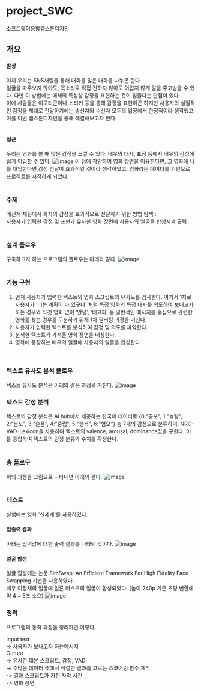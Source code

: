 # project_SWC
소프트웨어융합캡스톤디자인


## 개요
#### 발상
이제 우리는 SNS채팅을 통해 대화를 많은 대화를 나누곤 한다.  
얼굴을 마주보지 않아도, 목소리로 직접 전하지 않아도 어렵지 않게 말을 주고받을 수 있다. 다만 이 방법에는 매체의 특성상 감정을 표현하는 것이 힘들다는 단점이 있다.  
이에 사람들은 이모티콘이나 스티커 등을 통해 감정을 표현하곤 하지만 사용자의 실질적인 감정을 제대로 전달하기에는 송신자와 수신자 모두의 입장에서 한정적이라 생각했고, 이를 이번 캡스톤디자인을 통해 해결해보고자 한다.  
<br/>
#### 접근
우리는 영화를 볼 때 많은 감정을 느낄 수 있다. 배우의 대사, 표정 등에서 배우의 감정에 쉽게 이입할 수 있다.
![image](https://github.com/changbeomHa/project_SWC/assets/30552933/0b4612cf-6a34-423c-9618-218c4abd9360)
이 점에 착안하여 영화 장면을 이용한다면, 그 영화에 나를 대입한다면 감정 전달이 효과적일 것이라 생각하였고, 영화라는 데이터를 기반으로 프로젝트를 시작하게 되었다.  
<br/>
### 주제
메신저 채팅에서 화자의 감정을 효과적으로 전달하기 위한 방법 탐색 :  
사용자가 입력한 감정 및 표현과 유사한 영화 장면에 사용자의 얼굴을 합성시켜 출력  
<br/>
### 설계 플로우
구축하고자 하는 프로그램의 플로우는 아래와 같다.
![image](https://github.com/changbeomHa/project_SWC/assets/30552933/17f97e80-600b-48d5-a091-67b4eb0accae)  
<br/>
### 기능 구현
1. 먼저 사용자가 입력한 텍스트와 영화 스크립트의 유사도를 검사한다. 여기서 1차로 사용자가 ‘너는 계획이 다 있구나’ 처럼 특정 영화의 특정 대사를 의도하여 보내고자 하는 경우와 타겟 영화 없이 ‘안녕’, ‘배고파’ 등 일반적인 메시지를 중심으로 관련한 영화를 찾는 경우를 구분하기 위해 1차 필터링 과정을 거친다.
2. 사용자가 입력한 텍스트를 분석하여 감정 및 의도를 파악한다.
3. 분석한 텍스트가 가져올 영화 장면을 매칭한다.
4. 영화에 등장하는 배우의 얼굴에 사용자의 얼굴을 합성한다.  
<br/>

### 텍스트 유사도 분석 플로우
텍스트 유사도 분석은 아래와 같은 과정을 거친다.
![image](https://github.com/changbeomHa/project_SWC/assets/30552933/aba2adf9-ba43-468c-8007-83cd0f817293)
<br/>
### 텍스트 감정 분석
텍스트의 감정 분석은 AI hub에서 제공하는 한국어 데이터로 {0:"공포", 1:"놀람", 2:"분노", 3:"슬픔", 4:"중립", 5:"행복", 6:"혐오"} 총 7개의 감정으로 분류하며, NRC-VAD-Lexicon을 사용하여 텍스트의 valence, arousal, dominance값을 구한다. 이를 종합하여 텍스트의 감정 분류와 수치를 확정한다.  
<br/>
### 총 플로우
위의 과정을 그림으로 나타내면 아래와 같다.
![image](https://github.com/changbeomHa/project_SWC/assets/30552933/0a8dc8a3-2c02-4f9c-ad7f-c4e713b78714)  
<br/>
### 테스트
실험에는 영화 '신세계'를 사용하였다.  
#### 입출력 결과
아래는 입력값에 대한 출력 결과를 나타낸 것이다.
![image](https://github.com/changbeomHa/project_SWC/assets/30552933/b041b74e-ed51-492f-b90e-5dfdb3c0fd6c)
<br/>
#### 얼굴 합성
얼굴 합성에는 논문 SimSwap: An Efficient Framework For High Fidelity Face Swapping 기법을 사용하였다.  
배우 이정재의 얼굴에 일론 머스크의 얼굴이 합성되었다. (높이 240p 기준 초당 변환에 약 4 ~ 5초 소요)
![image](https://github.com/changbeomHa/project_SWC/assets/30552933/97ddec1d-64e8-4819-9653-1bec5108b2ec)
<br/>
### 정리
프로그램의 동작 과정을 정리하면 이렇다.  

Input text  
-> 사용자가 보내고자 하는메시지  
Outupt  
-> 유사한 대본 스크립트, 감정, VAD  
-> 수많은 데이터 셋에서 적절한 결과를 고르는 스코어링 함수 제작  
-> 결과 스크립트가 가진 자막 시간  
-> 영화 장면  





